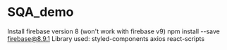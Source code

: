 # SQA_demo
Install firebase version 8 (won't work with firebase v9)
  npm install --save firebase@8.9.1
Library used: 
  styled-components
  axios
  react-scripts
 
